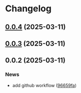 # Changelog

## [0.0.4](https://github.com/linvix-sistemas/ie-validator/compare/v0.0.3...v0.0.4) (2025-03-11)

## [0.0.3](https://github.com/linvix-sistemas/ie-validator/compare/v0.0.2...v0.0.3) (2025-03-11)

## 0.0.2 (2025-03-11)

### News

* add github workflow ([96659fa](https://github.com/linvix-sistemas/ie-validator/commit/96659faeab81910f3b45765b8c4fb4e6d357c8ff))
